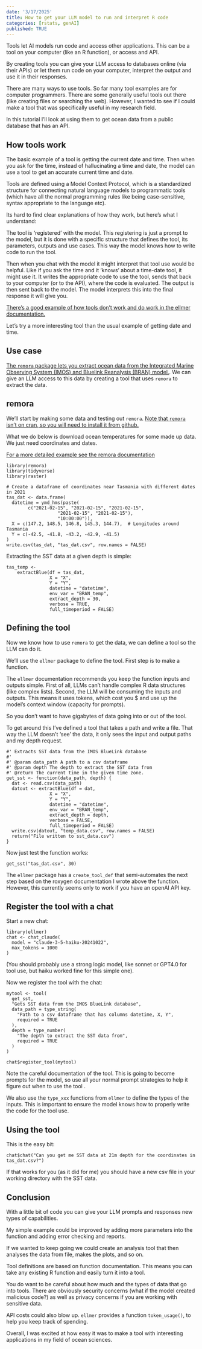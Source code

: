 ```yaml
---
date: '3/17/2025'
title: How to get your LLM model to run and interpret R code
categories: [rstats, genAI]
published: TRUE
---
```


Tools let AI models run code and access other applications. This can be
a tool on your computer (like an R function), or access and API.

By creating tools you can give your LLM access to databases online (via
their APIs) or let them run code on your computer, interpret the output
and use it in their responses.

There are many ways to use tools. So far many tool examples are for
computer programmers. There are some generally useful tools out there
(like creating files or searching the web). However, I wanted to see if
I could make a tool that was specifically useful in my research field.

In this tutorial I’ll look at using them to get ocean data from a public database that has an API. 

## How tools work

The basic example of a tool is getting the current date and time. Then
when you ask for the time, instead of hallucinating a time and date, the
model can use a tool to get an accurate current time and date.

Tools are defined using a Model Context Protocol, which is a
standardized structure for connecting natural language models to
programmatic tools (which have all the normal programming rules like
being case-sensitive, syntax appropriate to the language etc).

Its hard to find clear explanations of how they work, but here’s what I
understand:

The tool is ‘registered’ with the model. This registering is just a
prompt to the model, but it is done with a specific structure that
defines the tool, its parameters, outputs and use cases. This way the
model knows how to write code to run the tool.

Then when you chat with the model it might interpret that tool use would
be helpful. Like if you ask the time and it ‘knows’ about a time-date
tool, it might use it. It writes the appropriate code to use the tool,
sends that back to your computer (or to the API), where the code is
evaluated. The output is then sent back to the model. The model
interprets this into the final response it will give you.

[There’s a good example of how tools don’t work and do work in the
ellmer
documentation.](https://ellmer.tidyverse.org/articles/tool-calling.html)

Let’s try a more interesting tool than the usual example of getting date
and time.

## Use case

[The `remora` package lets you extract ocean data from the Integrated Marine Observing System (IMOS) and Bluelink Reanalysis (BRAN) model.](https://imos-animaltracking.github.io/remora/index.html). We
can give an LLM access to this data by creating a tool that uses
`remora` to extract the data.

## remora

We’ll start by making some data and testing out `remora`. [Note that
`remora` isn’t on cran, so you will need to install it from
github.](https://imos-animaltracking.github.io/remora/index.html)

What we do below is download ocean temperatures for some made up data.
We just need coordinates and dates.

[For a more detailed example see the remora
documentation](https://imos-animaltracking.github.io/remora/articles/extractBlue.html)

    library(remora)
    library(tidyverse)
    library(raster)

    # Create a dataframe of coordinates near Tasmania with different dates in 2021
    tas_dat <- data.frame(
      datetime = ymd_hms(paste(
            c("2021-02-15", "2021-02-15", "2021-02-15", 
                       "2021-02-15", "2021-02-15"),
                       "10:00:00")),
      X = c(147.2, 148.5, 146.8, 145.3, 144.7),  # Longitudes around Tasmania
      Y = c(-42.5, -41.8, -43.2, -42.9, -41.5)
    )
    write.csv(tas_dat, "tas_dat.csv", row.names = FALSE)

Extracting the SST data at a given depth is simple:

    tas_temp <- 
        extractBlue(df = tas_dat,
                    X = "X", 
                    Y = "Y", 
                    datetime = "datetime", 
                    env_var = "BRAN_temp",
                    extract_depth = 30,
                    verbose = TRUE,
                    full_timeperiod = FALSE)

## Defining the tool

Now we know how to use `remora` to get the data, we can define a tool so
the LLM can do it.

We’ll use the `ellmer` package to define the tool. First step is to make
a function.

The `ellmer` documentation recommends you keep the function inputs and
outputs simple. First of all, LLMs can’t handle complex R data
structures (like complex lists). Second, the LLM will be consuming the
inputs and outputs. This means it uses tokens, which cost you $ and use
up the model’s context window (capacity for prompts).

So you don’t want to have gigabytes of data going into or out of the
tool.

To get around this I’ve defined a tool that takes a path and write a
file. That way the LLM doesn’t ‘see’ the data, it only sees the input
and output paths and my depth request.

    #' Extracts SST data from the IMOS BlueLink database
    #'
    #' @param data_path A path to a csv dataframe
    #' @param depth The depth to extract the SST data from
    #' @return The current time in the given time zone.
    get_sst <- function(data_path, depth) {
      dat <- read.csv(data_path)
      datout <- extractBlue(df = dat,
                    X = "X", 
                    Y = "Y", 
                    datetime = "datetime", 
                    env_var = "BRAN_temp",
                    extract_depth = depth,
                    verbose = FALSE,
                    full_timeperiod = FALSE)
      write.csv(datout, "temp_data.csv", row.names = FALSE)
      return("File written to sst_data.csv")
    }

Now just test the function works:

    get_sst("tas_dat.csv", 30)

The `ellmer` package has a `create_tool_def` that semi-automates the
next step based on the roxygen documentation I wrote above the function.
However, this currently seems only to work if you have an openAI API
key.

## Register the tool with a chat

Start a new chat:

    library(ellmer)
    chat <- chat_claude(
      model = "claude-3-5-haiku-20241022", 
      max_tokens = 1000
    )

(You should probably use a strong logic model, like sonnet or GPT4.0 for
tool use, but haiku worked fine for this simple one).

Now we register the tool with the chat:

    mytool <- tool(
      get_sst,
      "Gets SST data from the IMOS BlueLink database",
      data_path = type_string(
        "Path to a csv dataframe that has columns datetime, X, Y",
        required = TRUE
      ),
      depth = type_number(
        "The depth to extract the SST data from",
        required = TRUE
      )
    )

    chat$register_tool(mytool)

Note the careful documentation of the tool. This is going to become
prompts for the model, so use all your normal prompt strategies to help
it figure out when to use the tool .

We also use the `type_xxx` functions from `ellmer` to define the types
of the inputs. This is important to ensure the model knows how to
properly write the code for the tool use.

## Using the tool

This is the easy bit:

    chat$chat("Can you get me SST data at 21m depth for the coordinates in tas_dat.csv?")

If that works for you (as it did for me) you should have a new csv file
in your working directory with the SST data.

## Conclusion

With a little bit of code you can give your LLM prompts and responses
new types of capabilities.

My simple example could be improved by adding more parameters into the
function and adding error checking and reports.

If we wanted to keep going we could create an analysis tool that then
analyses the data from file, makes the plots, and so on.

Tool definitions are based on function documentation. This means you can
take any existing R function and easily turn it into a tool.

You do want to be careful about how much and the types of data that go
into tools. There are obviously security concerns (what if the model
created malicious code?) as well as privacy concerns if you are working
with sensitive data.

API costs could also blow up. `ellmer` provides a function
`token_usage()`, to help you keep track of spending.

Overall, I was excited at how easy it was to make a tool with
interesting applications in my field of ocean sciences.
